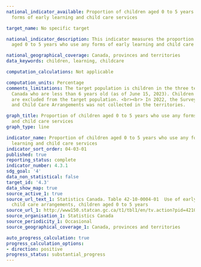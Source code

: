 ```yaml
---
national_indicator_available: Proportion of children aged 0 to 5 years who use any
  forms of early learning and child care services

target_name: No specific target

national_indicator_description: This indicator measures the proportion of children
  aged 0 to 5 years who use any forms of early learning and child care services.

national_geographical_coverage: Canada, provinces and territories
data_keywords: children, learning, childcare

computation_calculations: Not applicable

computation_units: Percentage
comments_limitations: The target population is children in the three territories of
  Canada who are less than 6 years old (as of June 15, 2023). Children living on reserves
  are excluded from the target population. <br><br> In 2022, the Survey on Early Learning
  and Child Care Arrangements was not collected in the territories.

graph_title: Proportion of children aged 0 to 5 years who use any forms of early learning
  and child care services
graph_type: line

indicator_name: Proportion of children aged 0 to 5 years who use any forms of early
  learning and child care services
indicator_sort_order: 04-03-01
published: true
reporting_status: complete
indicator_number: 4.3.1
sdg_goal: '4'
data_non_statistical: false
target_id: '4.3'
data_show_map: true
source_active_1: true
source_url_text_1: Statistics Canada. Table 42-10-0004-01  Use of early learning and
  child care arrangements, children aged 0 to 5 years
source_url_1: http://www150.statcan.gc.ca/t1/tbl1/en/tv.action?pid=4210000401
source_organisation_1: Statistics Canada
source_periodicity_1: Occasional
source_geographical_coverage_1: Canada, provinces and territories

auto_progress_calculation: true
progress_calculation_options:
- direction: positive
progress_status: substantial_progress
---
```

